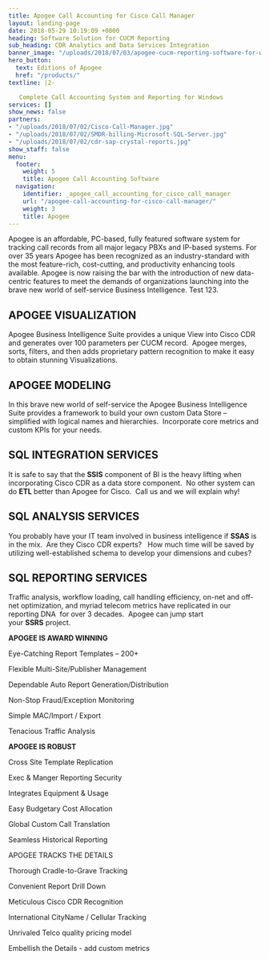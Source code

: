 ```yaml
---
title: Apogee Call Accounting for Cisco Call Manager
layout: landing-page
date: 2018-05-29 10:19:09 +0000
heading: Software Solution for CUCM Reporting
sub_heading: CDR Analytics and Data Services Integration
banner_image: "/uploads/2018/07/03/apogee-cucm-reporting-software-for-windows-1.png"
hero_button:
  text: Editions of Apogee
  href: "/products/"
textline: |2-

   Complete Call Accounting System and Reporting for Windows
services: []
show_news: false
partners:
- "/uploads/2018/07/02/Cisco-Call-Manager.jpg"
- "/uploads/2018/07/02/SMDR-billing-Microsoft-SQL-Server.jpg"
- "/uploads/2018/07/02/cdr-sap-crystal-reports.jpg"
show_staff: false
menu:
  footer:
    weight: 5
    title: Apogee Call Accounting Software
  navigation:
    identifier: _apogee_call_accounting_for_cisco_call_manager
    url: "/apogee-call-accounting-for-cisco-call-manager/"
    weight: 3
    title: Apogee
---
```

Apogee is an affordable, PC-based, fully featured software system for tracking call records from all major legacy PBXs and IP-based systems.   For over 35 years Apogee has been recognized as an industry-standard with the most feature-rich, cost-cutting, and productivity enhancing tools available.   Apogee is now raising the bar with the introduction of new data-centric features to meet the demands of organizations launching into the brave new world of self-service Business Intelligence.  Test 123.

## APOGEE VISUALIZATION

Apogee Business Intelligence Suite provides a unique View into Cisco CDR and generates over 100 parameters per CUCM record.  Apogee merges, sorts, filters, and then adds proprietary pattern recognition to make it easy to obtain stunning Visualizations.

## APOGEE MODELING

In this brave new world of self-service the Apogee Business Intelligence Suite provides a framework to build your own custom Data Store – simplified with logical names and hierarchies.  Incorporate core metrics and custom KPIs for your needs.

## SQL INTEGRATION SERVICES

It is safe to say that the **SSIS** component of BI is the heavy lifting when incorporating Cisco CDR as a data store component.  No other system can do **ETL** better than Apogee for Cisco.  Call us and we will explain why!

## SQL ANALYSIS SERVICES

You probably have your IT team involved in business intelligence if **SSAS** is in the mix.  Are they Cisco CDR experts?   How much time will be saved by utilizing well-established schema to develop your dimensions and cubes?

## SQL REPORTING SERVICES

Traffic analysis, workflow loading, call handling efficiency, on-net and off-net optimization, and myriad telecom metrics have replicated in our reporting DNA  for over 3 decades.  Apogee can jump start your **SSRS** project.

**APOGEE IS AWARD WINNING**

Eye-Catching Report Templates – 200+

Flexible Multi-Site/Publisher Management

Dependable Auto Report Generation/Distribution

Non-Stop Fraud/Exception Monitoring

Simple MAC/Import / Export

Tenacious Traffic Analysis

**APOGEE IS ROBUST**

Cross Site Template Replication

Exec & Manger Reporting Security

Integrates Equipment & Usage

Easy Budgetary Cost Allocation

Global Custom Call Translation

Seamless Historical Reporting

APOGEE TRACKS THE DETAILS

Thorough Cradle-to-Grave Tracking

Convenient Report Drill Down

Meticulous Cisco CDR Recognition

International CityName / Cellular Tracking

Unrivaled Telco quality pricing model

Embellish the Details - add custom metrics
